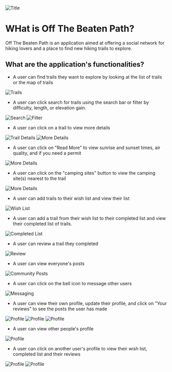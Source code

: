 

![Title](./public/OFF-Beaten-Path-logo.png)



# WHat is Off The Beaten Path?

Off The Beaten Path is an application aimed at offering a social network for hiking lovers and a place to find new hiking trails to explore. 

## What are the application's functionalities?

* A user can find trails they want to explore by looking at the list of trails or the map of trails

![Trails](./public/TrailsList.png)

* A user can click search for trails using the search bar or filter by difficulty, length, or elevation gain.

![Search](./public/SearchBar.png)
![Filter](./public/Filter.png)

* A user can click on a trail to view more details

![Trail Details](./public/TrailDetails.png)
![More Details](./public/TrailFlipSide.png)

* A user can click on "Read More" to view sunrise and sunset times, air quality, and if you need a permit 

![More Details](./public/MoreTrailDetails.png)

* A user can click on the "camping sites" button to view the camping site(s) nearest to the trail

![More Details](./public/Camping.png)

* A user can add trails to their wish list and view their list

![Wish List](./public/WishList.png)

* A user can add a trail from their wish list to their completed list and view their completed list of trails.

![Completed List](./public/CompletedList.png)

* A user can review a trail they completed 

![Review](./public/Review.png)

* A user can view everyone's posts

![Community Posts](./public/CommunityPost.png)

* A user can click on the bell icon to message other users

![Messaging](./public/Messaging.png)

* A user can view their own profile, update their profile, and click on "Your reviews" to see the posts the user has made

![Profile](./public/Profile.png)
![Profile](./public/ProfileEdit.png)
![Profile](./public/UserPost.png)

* A user can view other people's profile

![Profile](./public/UserProfiles.png)

* A user can click on another user's profile to view their wish list, completed list and their reviews

![Profile](./public/UserProfile.png)
![Profile](./public/UserReview.png)